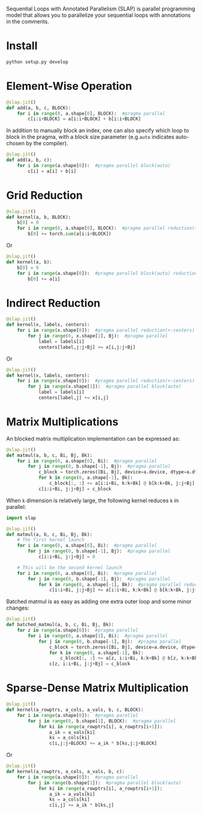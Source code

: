 Sequential Loops with Annotated Parallelism (SLAP) is parallel programming model that allows you to parallelize your sequential loops with annotations in the comments.


# Install

```bash
python setup.py develop
```

# Element-Wise Operation
```python
@slap.jit()
def add(a, b, c, BLOCK):
    for i in range(0, a.shape[0], BLOCK):  #pragma parallel
        c[i:i+BLOCK] = a[i:i+BLOCK] + b[i:i+BLOCK]
```

In addition to manually block an index, one can also specify which loop to block in the pragma, with a block size parameter (e.g.`auto` indicates auto-chosen by the compiler). 

```python
@slap.jit()
def add(a, b, c):
    for i in range(a.shape[0]):  #pragma parallel block(auto)
        c[i] = a[i] + b[i]
```

# Grid Reduction

```python
@slap.jit()
def kernel(a, b, BLOCK):
    b[0] = 0
    for i in range(0, a.shape[0], BLOCK):  #pragma parallel reduction(+:b)
        b[0] += torch.sum(a[i:i+BLOCK])
```

Or
```python
@slap.jit()
def kernel(a, b):
    b[0] = 0
    for i in range(a.shape[0]):  #pragma parallel block(auto) reduction(+:b)
        b[0] += a[i]
```

# Indirect Reduction

```python
@slap.jit()
def kernel(x, labels, centers):
    for i in range(x.shape[0]):  #pragma parallel reduction(+:centers) 
        for j in range(0, x.shape[1], Bj):  #pragma parallel
            label = labels[i]
            centers[label,j:j+Bj] += x[i,j:j+Bj]
```

Or 
```python
@slap.jit()
def kernel(x, labels, centers):
    for i in range(x.shape[0]):  #pragma parallel reduction(+:centers)
        for j in range(x.shape[1]):  #pragma parallel block(auto)
            label = labels[i]
            centers[label,j] += x[i,j]
```

# Matrix Multiplications

An blocked matrix multiplication implementation can be expressed as:
```python
@slap.jit()
def matmul(a, b, c, Bi, Bj, Bk):
    for i in range(0, a.shape[0], Bi):  #pragma parallel
        for j in range(0, b.shape[-1], Bj):  #pragma parallel
            c_block = torch.zeros([Bi, Bj], device=a.device, dtype=a.dtype)
            for k in range(0, a.shape[-1], Bk):
                c_block[:, :] += a[i:i+Bi, k:k+Bk] @ b[k:k+Bk, j:j+Bj]
            c[i:i+Bi, j:j+Bj] = c_block
```

When `k` dimension is relatively large, the following kernel reduces `k` in parallel:
```python
import slap

@slap.jit()
def matmul(a, b, c, Bi, Bj, Bk):
    # The first kernel launch
    for i in range(0, a.shape[0], Bi):  #pragma parallel
    	for j in range(0, b.shape[-1], Bj):  #pragma parallel
	        c[i:i+Bi, j:j+Bj] = 0

    # This will be the second kernel launch
    for i in range(0, a.shape[0], Bi):  #pragma parallel
    	for j in range(0, b.shape[-1], Bj):  #pragma parallel
	        for k in range(0, a.shape[-1], Bk):  #pragma parallel reduction(+:c)
	    	    c[i:i+Bi, j:j+Bj] += a[i:i+Bi, k:k+Bk] @ b[k:k+Bk, j:j+Bj]
```


Batched matmul is as easy as adding one extra outer loop and some minor changes:

```python
@slap.jit()
def batched_matmul(a, b, c, Bi, Bj, Bk):
    for z in range(a.shape[0]):  #pragma parallel
        for i in range(0, a.shape[1], Bi):  #pragma parallel
            for j in range(0, b.shape[-1], Bj):  #pragma parallel
                c_block = torch.zeros([Bi, Bj], device=a.device, dtype=a.dtype)
                for k in range(0, a.shape[-1], Bk):
                    c_block[:, :] += a[z, i:i+Bi, k:k+Bk] @ b[z, k:k+Bk, j:j+Bj]
                c[z, i:i+Bi, j:j+Bj] = c_block
```

# Sparse-Dense Matrix Multiplication
```python
@slap.jit()
def kernel(a_rowptrs, a_cols, a_vals, b, c, BLOCK):
    for i in range(a.shape[0]):  #pragma parallel
        for j in range(0, b.shape[1], BLOCK):  #pragma parallel 
            for ki in range(a_rowptrs[i], a_rowptrs[i+1]):
                a_ik = a_vals[ki]
                ks = a_cols[ki]
                c[i,j:j+BLOCK] += a_ik * b[ks,j:j+BLOCK]
```

Or
```python
@slap.jit()
def kernel(a_rowptrs, a_cols, a_vals, b, c):
    for i in range(a.shape[0]):  #pragma parallel
        for j in range(b.shape[1]):  #pragma parallel block(auto)
            for ki in range(a_rowptrs[i], a_rowptrs[i+1]):
                a_ik = a_vals[ki]
                ks = a_cols[ki]
                c[i,j] += a_ik * b[ks,j]
```